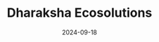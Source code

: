 ---  
layout: startup_page  
title: "Dharaksha Ecosolutions"  
id: "dharaksha.com"  
permalink: "/dharakshaecosolutionsdharaksha.com09182024/"  
website: "https://www.dharaksha.com/"  
funding_round: "Seed"  
funding_amount: "₹24.8Cr"  
investors: "Avaana Capital"  
about: "Dharaksha Ecosolutions creates eco-friendly, biodegradable packaging materials using mycelium-based technology and agricultural waste. Their products are comparable in performance to conventional plastics but significantly more environmentally friendly, promoting a circular economy by being fully compostable."  
markets: "Biotechnology, Packaging, CleanTech, Manufacturing, Climate Tech"  
hq: "New Delhi, Delhi, India"  
founded_year: "2020"  
linkedin: "https://www.linkedin.com/company/dharaksha-ecosolutions/"  
twitter: ""  
instagram: ""  
facebook: ""  
crunchbase: "https://www.crunchbase.com/organization/dharaksha-ecosolutions"  
pitchbook: "https://pitchbook.com/profiles/company/527610-70"  

date_display: "18-Sep-2024"  
date: "2024-09-18"

# SEO Optimization  
meta_title: "Dharaksha Ecosolutions - Seed Funding (₹24.8Cr)"  
meta_description: "Dharaksha Ecosolutions, Dharaksha Ecosolutions creates eco-friendly, biodegradable packaging materials using mycelium-based technology and agricultural waste. Their products ..."  
meta_keywords: "Dharaksha Ecosolutions, Biotechnology, Packaging, CleanTech, Manufacturing, Climate Tech, Seed funding"  
canonical_url: "https://startup.projectstartups.com/dharakshaecosolutionsdharaksha.com09182024/"  
---